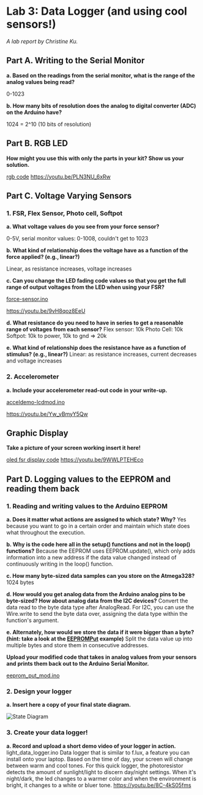 # Lab 3: Data Logger (and using cool sensors!)

*A lab report by Christine Ku.*

## Part A.  Writing to the Serial Monitor
 
**a. Based on the readings from the serial monitor, what is the range of the analog values being read?**

0-1023
 
**b. How many bits of resolution does the analog to digital converter (ADC) on the Arduino have?**

1024 = 2^10 
(10 bits of resolution)

## Part B. RGB LED

**How might you use this with only the parts in your kit? Show us your solution.**

[rgb code](rgb.ino)
https://youtu.be/PLN3NU_6xRw

## Part C. Voltage Varying Sensors 
 
### 1. FSR, Flex Sensor, Photo cell, Softpot

**a. What voltage values do you see from your force sensor?**

0-5V, serial monitor values: 0-1008, couldn't get to 1023

**b. What kind of relationship does the voltage have as a function of the force applied? (e.g., linear?)**

Linear, as resistance increases, voltage increases

**c. Can you change the LED fading code values so that you get the full range of output voltages from the LED when using your FSR?**

[force-sensor.ino](force-sensor.ino)

https://youtu.be/9vH8qoz8EeU

**d. What resistance do you need to have in series to get a reasonable range of voltages from each sensor?**
Flex sensor: 10k
Photo Cell: 10k
Softpot: 10k to power, 10k to gnd => 20k

**e. What kind of relationship does the resistance have as a function of stimulus? (e.g., linear?)**
Linear: as resistance increases, current decreases and voltage increases

### 2. Accelerometer
 
**a. Include your accelerometer read-out code in your write-up.**

[acceldemo-lcdmod.ino](acceldemo-lcdmod.ino)

https://youtu.be/Yw_vBmyY5Qw

## Graphic Display

**Take a picture of your screen working insert it here!**

[oled fsr display code](oled_a0.ino)
https://youtu.be/9WWLPTEHEco

## Part D. Logging values to the EEPROM and reading them back
 
### 1. Reading and writing values to the Arduino EEPROM

**a. Does it matter what actions are assigned to which state? Why?**
Yes because you want to go in a certain order and maintain which state does what throughout the execution. 

**b. Why is the code here all in the setup() functions and not in the loop() functions?**
Because the EEPROM uses EEPROM.update(), which only adds information into a new address if the data value changed instead of continuously writing in the loop() function.

**c. How many byte-sized data samples can you store on the Atmega328?**
1024 bytes

**d. How would you get analog data from the Arduino analog pins to be byte-sized? How about analog data from the I2C devices?**
Convert the data read to the byte data type after AnalogRead. For I2C, you can use the Wire.write to send the byte data over, assigning the data type within the function's argument.

**e. Alternately, how would we store the data if it were bigger than a byte? (hint: take a look at the [EEPROMPut](https://www.arduino.cc/en/Reference/EEPROMPut) example)**
Split the data value up into multiple bytes and store them in consecutive addresses. 

**Upload your modified code that takes in analog values from your sensors and prints them back out to the Arduino Serial Monitor.**

[eeprom_put_mod.ino](eeprom_put_mod.ino)

### 2. Design your logger
 
**a. Insert here a copy of your final state diagram.**

![State Diagram](https://imgur.com/Ewn8sxz)

### 3. Create your data logger!
 
**a. Record and upload a short demo video of your logger in action.**
light_data_logger.ino
Data logger that is similar to f.lux, a feature you can install onto your laptop. Based on the time of day, your screen will change between warm and cool tones. For this quick logger, the photoresistor detects the amount of sunlight/light to discern day/night settings. When it's night/dark, the led changes to a warmer color and when the environment is bright, it changes to a white or bluer tone.
https://youtu.be/8C-4kS05fms
